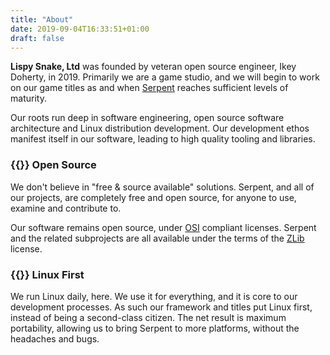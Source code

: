 ```yaml
---
title: "About"
date: 2019-09-04T16:33:51+01:00
draft: false
---
```


**Lispy Snake, Ltd** was founded by veteran open source engineer, Ikey Doherty, in 2019.
Primarily we are a game studio, and we will begin to work on our game titles as and when
[Serpent](/serpent) reaches sufficient levels of maturity.

Our roots run deep in software engineering, open source software architecture and Linux distribution
development. Our development ethos manifest itself in our software, leading to high quality tooling
and libraries.

### {{<fontawesome fab fa-osi>}} Open Source

We don't believe in "free & source available" solutions. Serpent, and all of our projects, are completely
free and open source, for anyone to use, examine and contribute to.

Our software remains open source, under [OSI](https://opensource.org/) compliant licenses. Serpent and the related subprojects are
all available under the terms of the [ZLib](https://opensource.org/licenses/Zlib) license.

### {{<fontawesome fa fa-linux>}} Linux First

We run Linux daily, here. We use it for everything, and it is core to our development processes.
As such our framework and titles put Linux first, instead of being a second-class citizen. The net
result is maximum portability, allowing us to bring Serpent to more platforms, without the headaches
and bugs.
